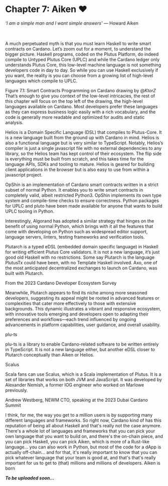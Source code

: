 # Chapter 7: Aiken ❤️

*‘I am a simple man and I want simple answers’* ― Howard Aiken

<br><br>
A much perpetuated myth is that you must learn Haskell to write smart contracts on Cardano. Let’s zoom out for a moment, to understand the bigger picture. Haskell programs, coded on the Plutus Platform, do indeed compile to Untyped Plutus Core (UPLC) and while the Cardano ledger only understands Plutus Core, this low-level machine language is not something developers code in day to day. So while you can use Haskell exclusively if you want, the reality is you can choose from a growing list of high-level languages which compile to UPLC. 


Figure 7.1: Smart Contracts Programming on Cardano drawing by @_KtorZ_ 
That’s enough to give you context of the low-level intricacies, the rest of this chapter will focus on the top left of the drawing, the high-level languages available on Cardano. Most developers prefer these languages as they can express business logic easily with a rich vocabulary, and the code is generally more readable and optimized for audits and static analysis.

Helios is a Domain Specific Language (DSL) that compiles to Plutus-Core. It is a new language built from the ground up with Cardano in mind. Helios is also a functional language but is very similar to TypeScript. Notably, Helios’s compiler is just a single javascript file with no external dependencies to any library, so the Helios team has kept control of their ecosystem. The flip side is everything must be built from scratch, and this takes time for the language APIs, SDKs and tooling to mature. Helios is geared for building client applications in the browser but is also easy to use from within a javascript project.  

OpShin is an implementation of Cardano smart contracts written in a strict subset of normal Python. It enables you to write smart contracts in completely valid, albeit restricted Python3. OpShin implements its own type system and compile-time checks to ensure correctness. Python packages for UPLC and pluto have been made available for anyone that wants to build UPLC tooling in Python. 

Interestingly, Algorand has adopted a similar strategy that hinges on the benefit of using normal Python, which brings with it all the features that come with developing on Python such as widespread editor support, language servers, linters, testing frameworks and verification tools. 

Plutarch is a typed eDSL (embedded domain specific language) in Haskell for writing efficient Plutus Core validators. It is not a new language, it’s just good old Haskell with no restrictions. Some say Plutarch is the language PlutusTx could have been, with no Template Haskell involved. Axo, one of the most anticipated decentralized exchanges to launch on Cardano, was built with Plutarch. 



From the 2023 Cardano Developer Ecosystem Survey

Meanwhile, Plutarch appears to find its niche among more seasoned developers, suggesting its appeal might be rooted in advanced features or complexities that cater more effectively to those with extensive backgrounds. This dynamic illustrates a vibrant and responsive ecosystem, with innovative tools emerging and developers open to adapting their preferences and workflows—each trend influenced by ongoing advancements in platform capabilities, user guidance, and overall usability.

plu-ts

plu-ts is a library to enable Cardano-related software to be written entirely in TypeScript. It is not a new language either, but another eDSL closer to Plutarch conceptually than Aiken or Helios.

Scalus

Scala fans can use Scalus, which is a Scala implementation of Plutus. It is a set of libraries that works on both JVM and JavaScript. It was developed by Alexander Nemish, a former IOG engineer who worked on Marlowe previously. 


Andrew Westberg, NEWM CTO, speaking at the 2023 Dubai Cardano Summit


I think, for me, the way you get to a million users is by supporting many different languages and frameworks. So right now, Cardano kind of has this reputation of being all about Haskell and that's really not the case anymore. There's a whole lot of languages and frameworks that you can pick your own language that you want to build on, and there's the on-chain piece, and you can pick Haskell, you can pick Aiken, which is more of a Rust-like language... you can also work in Python, but most of the code for a dApp is actually off-chain... and for that, it's really important to know that you can pick whatever language that your team is good at, and that's that's really important for us to get to (that) millions and millions of developers.
Aiken is born


**_To be uploaded soon..._**
